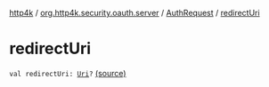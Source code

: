 [http4k](../../index.md) / [org.http4k.security.oauth.server](../index.md) / [AuthRequest](index.md) / [redirectUri](./redirect-uri.md)

# redirectUri

`val redirectUri: `[`Uri`](../../org.http4k.core/-uri/index.md)`?` [(source)](https://github.com/http4k/http4k/blob/master/http4k-security-oauth/src/main/kotlin/org/http4k/security/oauth/server/AuthRequest.kt#L15)